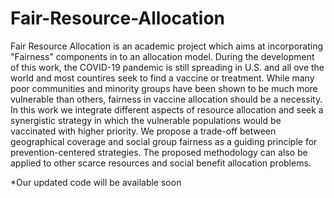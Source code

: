 # Fair-Resource-Allocation
Fair Resource Allocation is an academic project which aims at incorporating "Fairness" components in to an allocation model. During the development
of this work, the COVID-19 pandemic is still spreading in U.S. and all ove the world and most countires seek to find a vaccine or treatment. While many poor communities and minority groups have been shown to be much more vulnerable than others, fairness in vaccine allocation should be a necessity.
In this work we integrate different aspects of resource allocation and seek a synergistic strategy in which the vulnerable populations would be vaccinated with higher priority. We propose a trade-off between geographical coverage and social group fairness as a guiding principle for prevention-centered strategies. The
proposed methodology can also be applied to other scarce resources and social benefit allocation problems.

*Our updated code will be available soon 
